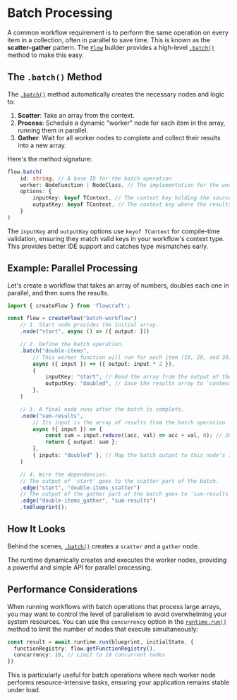 <script setup>
import BatchProcessingDemo from '../.vitepress/theme/components/Demo/BatchProcessing.vue'
</script>

# Batch Processing

A common workflow requirement is to perform the same operation on every item in a collection, often in parallel to save time. This is known as the **scatter-gather** pattern. The [`Flow`](/api/flow#flow-class) builder provides a high-level [`.batch()`](/api/flow#batch-tinput-toutput-taction-id-worker-options) method to make this easy.

## The `.batch()` Method

The [`.batch()`](/api/flow#batch-tinput-toutput-taction-id-worker-options) method automatically creates the necessary nodes and logic to:
1.  **Scatter**: Take an array from the context.
2.  **Process**: Schedule a dynamic "worker" node for each item in the array, running them in parallel.
3.  **Gather**: Wait for all worker nodes to complete and collect their results into a new array.

Here's the method signature:
```typescript
flow.batch(
	id: string, // A base ID for the batch operation
	worker: NodeFunction | NodeClass, // The implementation for the worker node
	options: {
		inputKey: keyof TContext, // The context key holding the source array
		outputKey: keyof TContext, // The context key where the results array will be saved
	}
)
```

The `inputKey` and `outputKey` options use `keyof TContext` for compile-time validation, ensuring they match valid keys in your workflow's context type. This provides better IDE support and catches type mismatches early.

## Example: Parallel Processing

Let's create a workflow that takes an array of numbers, doubles each one in parallel, and then sums the results.

```typescript
import { createFlow } from 'flowcraft';

const flow = createFlow("batch-workflow")
	// 1. Start node provides the initial array.
	.node("start", async () => ({ output: }))

	// 2. Define the batch operation.
	.batch("double-items",
		// This worker function will run for each item (10, 20, and 30).
		async ({ input }) => ({ output: input * 2 }),
		{
			inputKey: "start", // Read the array from the output of the 'start' node.
			outputKey: "doubled", // Save the results array to `context.doubled`.
		},
	)

	// 3. A final node runs after the batch is complete.
	.node("sum-results",
		// Its input is the array of results from the batch operation.
		async ({ input }) => {
			const sum = input.reduce((acc, val) => acc + val, 0); // 20 + 40 + 60 = 120
			return { output: sum };
		},
		{ inputs: "doubled" }, // Map the batch output to this node's input.
	)

	// 4. Wire the dependencies.
	// The output of 'start' goes to the scatter part of the batch.
	.edge("start", "double-items_scatter")
	// The output of the gather part of the batch goes to 'sum-results'.
	.edge("double-items_gather", "sum-results")
	.toBlueprint();
```

## How It Looks

Behind the scenes, [`.batch()`](/api/flow#batch-tinput-toutput-taction-id-worker-options) creates a `scatter` and a `gather` node.

<BatchProcessingDemo />

The runtime dynamically creates and executes the worker nodes, providing a powerful and simple API for parallel processing.

## Performance Considerations

When running workflows with batch operations that process large arrays, you may want to control the level of parallelism to avoid overwhelming your system resources. You can use the `concurrency` option in the [`runtime.run()`](/api/runtime#run-blueprint-initialstate-options) method to limit the number of nodes that execute simultaneously:

```typescript
const result = await runtime.run(blueprint, initialState, {
  functionRegistry: flow.getFunctionRegistry(),
  concurrency: 10, // Limit to 10 concurrent nodes
})
```

This is particularly useful for batch operations where each worker node performs resource-intensive tasks, ensuring your application remains stable under load.
